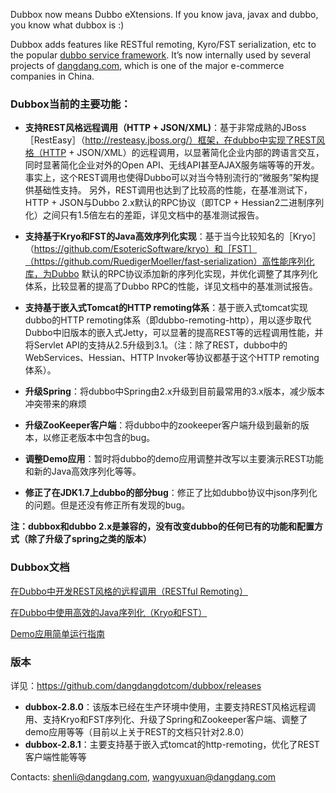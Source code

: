 Dubbox now means Dubbo eXtensions. If you know java, javax and dubbo, you know what dubbox is :)

Dubbox adds features like RESTful remoting, Kyro/FST serialization, etc to the popular [dubbo service framework](http://github.com/alibaba/dubbo). It’s now internally used by several projects of [dangdang.com](http://www.dangdang.com), which is one of the major e-commerce companies in China.

### Dubbox当前的主要功能：

* **支持REST风格远程调用（HTTP + JSON/XML)**：基于非常成熟的JBoss ［RestEasy］（http://resteasy.jboss.org/）框架，在dubbo中实现了REST风格（HTTP + JSON/XML）的远程调用，以显著简化企业内部的跨语言交互，同时显著简化企业对外的Open API、无线API甚至AJAX服务端等等的开发。事实上，这个REST调用也使得Dubbo可以对当今特别流行的“微服务”架构提供基础性支持。 另外，REST调用也达到了比较高的性能，在基准测试下，HTTP + JSON与Dubbo 2.x默认的RPC协议（即TCP + Hessian2二进制序列化）之间只有1.5倍左右的差距，详见文档中的基准测试报告。

* **支持基于Kryo和FST的Java高效序列化实现**：基于当今比较知名的［Kryo］（https://github.com/EsotericSoftware/kryo）和［FST］（https://github.com/RuedigerMoeller/fast-serialization）高性能序列化库，为Dubbo 默认的RPC协议添加新的序列化实现，并优化调整了其序列化体系，比较显著的提高了Dubbo RPC的性能，详见文档中的基准测试报告。

* **支持基于嵌入式Tomcat的HTTP remoting体系**：基于嵌入式tomcat实现dubbo的HTTP remoting体系（即dubbo-remoting-http），用以逐步取代Dubbo中旧版本的嵌入式Jetty，可以显著的提高REST等的远程调用性能，并将Servlet API的支持从2.5升级到3.1。（注：除了REST，dubbo中的WebServices、Hessian、HTTP Invoker等协议都基于这个HTTP remoting体系）。

* **升级Spring**：将dubbo中Spring由2.x升级到目前最常用的3.x版本，减少版本冲突带来的麻烦

* **升级ZooKeeper客户端**：将dubbo中的zookeeper客户端升级到最新的版本，以修正老版本中包含的bug。

* **调整Demo应用**：暂时将dubbo的demo应用调整并改写以主要演示REST功能和新的Java高效序列化等等。

* **修正了在JDK1.7上dubbo的部分bug**：修正了比如dubbo协议中json序列化的问题。但是还没有修正所有发现的bug。

**注：dubbox和dubbo 2.x是兼容的，没有改变dubbo的任何已有的功能和配置方式（除了升级了spring之类的版本）**

### Dubbox文档

[在Dubbo中开发REST风格的远程调用（RESTful Remoting）](http://dangdangdotcom.github.io/dubbox/rest.html)

[在Dubbo中使用高效的Java序列化（Kryo和FST）](http://dangdangdotcom.github.io/dubbox/serialization.html)

[Demo应用简单运行指南](http://dangdangdotcom.github.io/dubbox/demo.html)

### 版本

详见：https://github.com/dangdangdotcom/dubbox/releases

* **dubbox-2.8.0**：该版本已经在生产环境中使用，主要支持REST风格远程调用、支持Kryo和FST序列化、升级了Spring和Zookeeper客户端、调整了demo应用等等（目前以上关于REST的文档只针对2.8.0）
* **dubbox-2.8.1**：主要支持基于嵌入式tomcat的http-remoting，优化了REST客户端性能等等

Contacts: shenli@dangdang.com, wangyuxuan@dangdang.com
